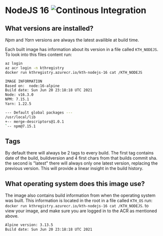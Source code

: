 # NodeJS 16 ![Continous Integration](https://github.com/KTH/kth-nodejs-16/actions/workflows/main.yml/badge.svg)

## What versions are installed?

*Npm* and *Yarn* versions are always the latest availible at build time.

Each built image has information about its version in a file called `KTH_NODEJS`. To look into this files content run:

```bash
az login
az acr login -n kthregistry
docker run kthregistry.azurecr.io/kth-nodejs-16 cat /KTH_NODEJS
```

```bash
IMAGE INFORMATION
Based on:  node:16-alpine 
Build date: Sun Jun 20 23:18:18 UTC 2021
Node: v16.3.0
NPM: 7.15.1
Yarn: 1.22.5

--- Default global packages ---
/usr/local/lib
+-- merge-descriptors@1.0.1
`-- npm@7.15.1
```

## Tags

By default there will always be 2 tags to every build.
The first tag contains date of the build, buildversion and 4 first chars from that builds commit sha.
the second is "latest" there will always only one latest version, replacing the previous version.
This will provide a linear insight in the build history.

## What operating system does this image use?

The image also contains build information from when the operating system was built. This information is located in the root in a file called `KTH_OS` run: `docker run kthregistry.azurecr.io/kth-nodejs-16 cat /KTH_NODEJS`. to view your image, and make sure you are logged in to the ACR as mentioned above.

```bash
Alpine version: 3.13.5
Build date: Sun Jun 20 23:18:18 UTC 2021
```
